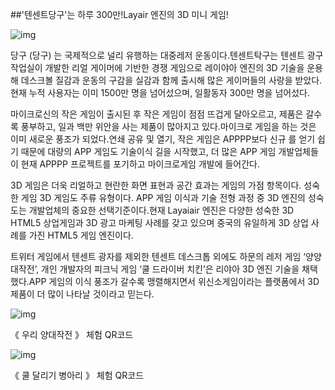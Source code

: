 ##'텐센트당구'는 하루 300만!Layair 엔진의 3D 미니 게임!

![img](http://5b0988e595225.cdn.sohucs.com/images/20180518/5898aa4348e448c79f600cd404193bb3.png)



당구 (당구) 는 국제적으로 널리 유행하는 대중레저 운동이다.텐센트탁구는 텐센트 광구 작업실이 개발한 리얼 게이머에 기반한 경쟁 게임으로 레이야아 엔진의 3D 기술을 운용해 데스크볼 질감과 운동의 구감을 실감과 함께 출시해 많은 게이머들의 사랑을 받았다.현재 누적 사용자는 이미 1500만 명을 넘어섰으며, 일활동자 300만 명을 넘어섰다.

마이크로신의 작은 게임이 출시된 후 작은 게임이 점점 뜨겁게 달아오르고, 제품은 갈수록 풍부하고, 일과 백만 위안을 사는 제품이 많아지고 있다.마이크로 게임을 하는 것은 이미 새로운 풍조가 되었다.연쇄 공유 및 열기, 작은 게임은 APPPP보다 신규 를 얻기 쉽기 때문에 대량의 APP 게임도 기술이식 길을 시작했고, 더 많은 APP 게임 개발업체들이 현재 APPPP 프로젝트를 포기하고 마이크로게임 개발에 들어간다.

3D 게임은 더욱 리얼하고 현란한 화면 표현과 공간 효과는 게임의 가점 항목이다. 성숙한 게임 3D 게임도 주류 유형이다. APP 게임 이식과 기술 전형 과정 중 3D 엔진의 성숙도는 개발업체의 중요한 선택기준이다.현재 Layaiair 엔진은 다양한 성숙한 3D HTML5 상업게임과 3D 광고 마케팅 사례를 갖고 있으며 중국의 유일하게 3D 상업 사례를 가진 HTML5 게임 엔진이다.

트위터 게임에서 텐센트 광자를 제외한 텐센트 데스크톱 외에도 하문의 레저 게임 ‘양양대작전’, 개인 개발자의 피크닉 게임 ‘쿨 드라이버 치킨’은 리야아 3D 엔진 기술을 채택했다.APP 게임의 이식 풍조가 갈수록 맹렬해지면서 위신소게임이라는 플랫폼에서 3D 제품이 더 많이 나타날 것이라고 믿는다.

![img](http://5b0988e595225.cdn.sohucs.com/images/20180518/e4707e1d34b540408712f28a7c759555.jpeg)

《 우리 양대작전 》 체험 QR코드

![img](http://5b0988e595225.cdn.sohucs.com/images/20180518/9a196fc152ec4f5ebbf6d41ec615bb33.jpeg)

《 쿨 달리기 병아리 》 체험 QR코드
